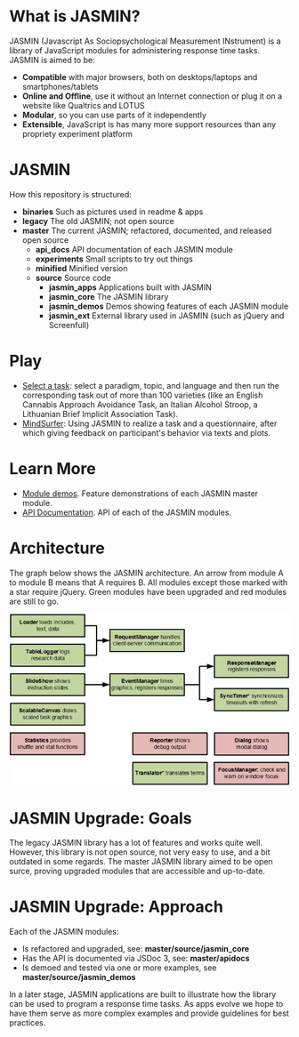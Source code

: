 # What is JASMIN?
JASMIN (Javascript As Sociopsychological Measurement INstrument) is a library of JavaScript modules for administering  response time tasks. JASMIN is aimed to be:
* **Compatible** with major browsers, both on desktops/laptops and smartphones/tablets
* **Online and Offline**, use it without an Internet connection or plug it on a website like Qualtrics and LOTUS
* **Modular**, so you can use parts of it independently
* **Extensible**, JavaScript is has many more support resources than any propriety experiment platform

# JASMIN
How this repository is structured:
* **binaries** Such as pictures used in readme & apps
* **legacy** The old JASMIN; not open source
* **master** The current JASMIN; refactored, documented, and released open source
  * **api_docs** API documentation of each JASMIN module 
  * **experiments** Small scripts to try out things
  * **minified** Minified version 
  * **source** Source code
    * **jasmin_apps** Applications built with JASMIN
    * **jasmin_core** The JASMIN library
    * **jasmin_demos** Demos showing features of each JASMIN module
    * **jasmin_ext** External library used in JASMIN (such as jQuery and Screenfull)

# Play
* [Select a task](http://mindsurfer.eu/jasmin_demo2/demos/cbm/config.html): select a paradigm, topic, and language and then run the corresponding task out of more than 100 varieties (like an English Cannabis Approach Avoidance Task, an Italian Alcohol Stroop, a Lithuanian Brief Implicit Association Task). 
* [MindSurfer](https://mindsurfer.eu/en/experiment/Test_yourself): Using JASMIN to realize a task and a questionnaire, after which giving feedback on participant's behavior via texts and plots. 

# Learn More
* [Module demos](http://mindsurfer.eu/jasmin3/source/jasmin_demos/RUNME.html). Feature demonstrations of each JASMIN master module.
* [API Documentation](http://mindsurfer.eu/jasmin3/api_docs/). API of each of the JASMIN modules.

# Architecture
The graph below shows the JASMIN architecture. An arrow from module A to module B means that A requires B. All modules except those marked with a star require jQuery. Green modules have been upgraded and red modules are still to go.

![JASMIN Architecture](binaries/images/JASMIN_architecture.jpg)

# JASMIN Upgrade: Goals
The legacy JASMIN library has a lot of features and works quite well. However, this library is not open source, not very easy to use, and a bit outdated in some regards. The master JASMIN library aimed to be open surce, proving upgraded modules that are accessible and up-to-date.

# JASMIN Upgrade: Approach
Each of the JASMIN modules:
* Is refactored and upgraded, see: **master/source/jasmin_core**
* Has the API is documented via JSDoc 3, see: **master/apidocs**
* Is demoed and tested via one or more examples, see **master/source/jasmin_demos**

In a later stage, JASMIN applications are built to illustrate how the library can be used to program a response time tasks. As apps evolve we hope to have them serve as more complex examples and provide guidelines for best practices.
